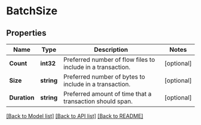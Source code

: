 # BatchSize

## Properties

Name | Type | Description | Notes
------------ | ------------- | ------------- | -------------
**Count** | **int32** | Preferred number of flow files to include in a transaction. | [optional] 
**Size** | **string** | Preferred number of bytes to include in a transaction. | [optional] 
**Duration** | **string** | Preferred amount of time that a transaction should span. | [optional] 

[[Back to Model list]](../README.md#documentation-for-models) [[Back to API list]](../README.md#documentation-for-api-endpoints) [[Back to README]](../README.md)



